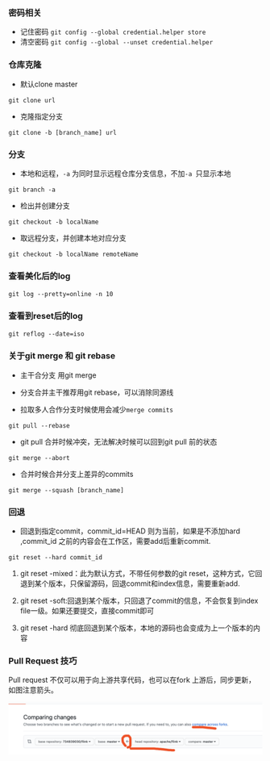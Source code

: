 ### 密码相关
- 记住密码
`git config --global credential.helper store`
- 清空密码
`git config --global --unset credential.helper`

    
### 仓库克隆

- 默认clone master

```
git clone url
```

- 克隆指定分支

```
git clone -b [branch_name] url
```

### 分支

- 本地和远程，`-a` 为同时显示远程仓库分支信息，不加`-a `只显示本地

```
git branch -a
```

- 检出并创建分支

```
git checkout -b localName
```

- 取远程分支，并创建本地对应分支

```
git checkout -b localName remoteName
```

### 查看美化后的log

```
git log --pretty=online -n 10
```

### 查看到reset后的log

```
git reflog --date=iso
```

### **关于git merge 和 git rebase**

- 主干合分支 用git merge

- 分支合并主干推荐用git rebase，可以消除同源线

- 拉取多人合作分支时候使用会减少`merge commits`

```
git pull --rebase 
```

- git pull 合并时候冲突，无法解决时候可以回到git pull 前的状态

```
git merge --abort
```

- 合并时候合并分支上差异的commits

```
git merge --squash [branch_name]
```



### 回退

- 回退到指定commit，commit_id=HEAD 则为当前，如果是不添加hard ,commit_id 之前的内容会在工作区，需要add后重新commit.

```
git reset --hard commit_id 
```

1. git reset -mixed：此为默认方式，不带任何参数的git reset，这种方式，它回退到某个版本，只保留源码，回退commit和index信息，需要重新add.

2. git reset -soft:回退到某个版本，只回退了commit的信息，不会恢复到index file一级。如果还要提交，直接commit即可

3. git reset -hard 彻底回退到某个版本，本地的源码也会变成为上一个版本的内容

### Pull Request 技巧

Pull request 不仅可以用于向上游共享代码，也可以在fork 上游后，同步更新，如图注意箭头。

<img src="../assets/images/image-20201123150803490.png" alt="image-20201123150803490" style="zoom:50%;" /> 



